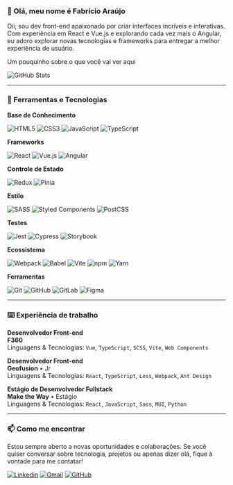 ### 👋 Olá, meu nome é Fabrício Araújo

Oii, sou dev front-end apaixonado por criar interfaces incríveis e interativas. Com experiência em React e Vue.js e explorando cada vez mais o Angular, eu adoro explorar novas tecnologias e frameworks para entregar a melhor experiência de usuário.

Um pouquinho sobre o que você vai ver aqui

![GitHub Stats](https://github-readme-stats.vercel.app/api/top-langs/?username=fabricio-araujoo&theme=dark&hide_border=false&include_all_commits=true&count_private=true&layout=compact)

---

### 🌱 Ferramentas e Tecnologias 

**Base de Conhecimento**

![HTML5](https://img.shields.io/badge/-HTML5-E34F26?style=flat-square&logo=html5&logoColor=white)
![CSS3](https://img.shields.io/badge/-CSS3-1572B6?style=flat-square&logo=css3&logoColor=white)
![JavaScript](https://img.shields.io/badge/-JavaScript-F7DF1E?style=flat-square&logo=javascript&logoColor=black)
![TypeScript](https://img.shields.io/badge/-TypeScript-007ACC?style=flat-square&logo=typescript&logoColor=white)

**Frameworks**

![React](https://img.shields.io/badge/-React-61DAFB?style=flat-square&logo=react&logoColor=black)
![Vue.js](https://img.shields.io/badge/-Vue.js-4FC08D?style=flat-square&logo=vue.js&logoColor=white)
![Angular](https://img.shields.io/badge/-Angular-DD0031?style=flat-square&logo=angular&logoColor=white)

**Controle de Estado**

![Redux](https://img.shields.io/badge/-Redux-764ABC?style=flat-square&logo=redux&logoColor=white)
![Pinia](https://img.shields.io/badge/-Pinia-FF4A1C?style=flat-square&logo=vue.js&logoColor=white)

**Estilo**

![SASS](https://img.shields.io/badge/-SASS-CC6699?style=flat-square&logo=sass&logoColor=white)
![Styled Components](https://img.shields.io/badge/-Styled%20Components-DB7093?style=flat-square&logo=styled-components&logoColor=white)
![PostCSS](https://img.shields.io/badge/-PostCSS-DD3A0A?style=flat-square&logo=postcss&logoColor=white)

**Testes**

![Jest](https://img.shields.io/badge/-Jest-C21325?style=flat-square&logo=jest&logoColor=white)
![Cypress](https://img.shields.io/badge/-Cypress-17202C?style=flat-square&logo=cypress&logoColor=white)
![Storybook](https://img.shields.io/badge/-Storybook-FF4785?style=flat-square&logo=storybook&logoColor=white)

**Ecossistema**

![Webpack](https://img.shields.io/badge/-Webpack-8DD6F9?style=flat-square&logo=webpack&logoColor=black)
![Babel](https://img.shields.io/badge/-Babel-F9DC3E?style=flat-square&logo=babel&logoColor=black)
![Vite](https://img.shields.io/badge/-Vite-646CFF?style=flat-square&logo=vite&logoColor=white)
![npm](https://img.shields.io/badge/-npm-CB3837?style=flat-square&logo=npm&logoColor=white)
![Yarn](https://img.shields.io/badge/-yarn-2C8EBB?style=flat-square&logo=yarn&logoColor=white)

**Ferramentas**

![Git](https://img.shields.io/badge/-Git-F05032?style=flat-square&logo=git&logoColor=white)
![GitHub](https://img.shields.io/badge/-GitHub-181717?style=flat-square&logo=github&logoColor=white)
![GitLab](https://img.shields.io/badge/-GitLab-FCA121?style=flat-square&logo=gitlab&logoColor=white)
![Figma](https://img.shields.io/badge/-Figma-F24E1E?style=flat-square&logo=figma&logoColor=white)

---

### ⌨️ Experiência de trabalho

**Desenvolvedor Front-end**  \
**F360** \
Linguagens & Tecnologias: `Vue`, `TypeScript`, `SCSS`, `Vite`, `Web Components`

**Desenvolvedor Front-end** \
**Geofusion** • Jr \
Linguagens & Tecnologias: `React`, `TypeScript`, `Less`, `Webpack`, `Ant Design`

**Estágio de Desenvolvedor Fullstack** \
**Make the Way** • Estágio \
Linguagens & Tecnologias: `React`, `JavaScript`, `Sass`, `MUI`, `Python`

---

### 📫 Como me encontrar

Estou sempre aberto a novas oportunidades e colaborações. Se você quiser conversar sobre tecnologia, projetos ou apenas dizer olá, fique à vontade para me contatar!

[![Linkedin](https://img.shields.io/badge/-fabricioapereira-blue?style=flat-square&logo=Linkedin&logoColor=white&link=https://www.linkedin.com/in/fabricioapereira/)](https://www.linkedin.com/in/fabricioapereira/)
[![Gmail](https://img.shields.io/badge/-fabricioaraujo051@gmail.com-FF0000?style=flat-square&logo=Gmail&logoColor=white&link=mailto:fabricioaraujo051@gmail.com)](mailto:fabricioaraujo051@gmail.com)
[![GitHub](https://img.shields.io/badge/-fabricio--araujoo-000000?style=flat-square&logo=GitHub&logoColor=white&link=https://github.com/fabricio-araujoo)](https://github.com/fabricio-araujoo)

